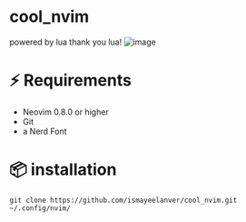 # cool_nvim
powered by lua 
thank you lua!
![image](file:///home/ismayeel1/Pictures/Screenshots/Screenshot%20from%202023-11-13%2013-52-20.png)

# ⚡️ Requirements
- Neovim 0.8.0 or higher
- Git
- a Nerd Font 



# 📦  installation 
```
git clone https://github.com/ismayeelanver/cool_nvim.git ~/.config/nvim/
```
